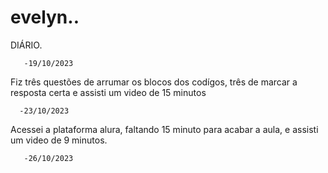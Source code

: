 # evelyn..
DIÁRIO.

       -19/10/2023
        
Fiz três questões de arrumar os blocos dos codígos, três de marcar a resposta certa e assisti um video de 15 minutos


      -23/10/2023

 Acessei a plataforma alura, faltando 15 minuto para acabar a aula, e assisti um video de 9 minutos.       

       -26/10/2023
